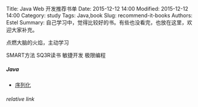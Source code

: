 Title: Java Web 开发推荐书单
Date: 2015-12-12 14:00
Modified: 2015-12-12 14:00
Category: study
Tags: Java,book 
Slug: recommend-it-books
Authors: Estel
Summary: 自己学习中，觉得比较好的书。有些也没看完，也放在这里，欢迎大家补充。

点燃大脑的火焰，主动学习

SMART方法
SQ3R读书
敏捷开发
极限编程

##### Java
- [序列化](https://libereco-kv.oss-cn-hangzhou.aliyuncs.com/libereco-kv2015-08-20-17-00-00-0001)


###### relative link
